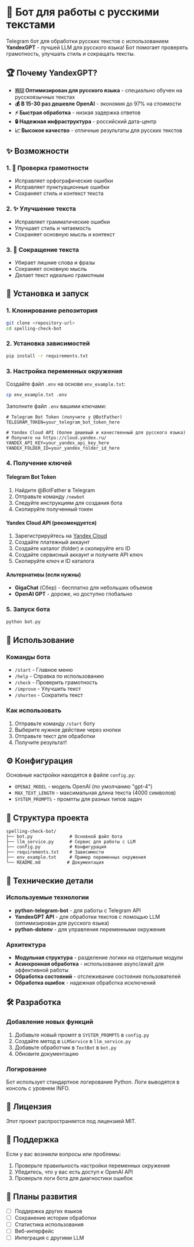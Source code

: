# 🤖 Бот для работы с русскими текстами

Telegram бот для обработки русских текстов с использованием **YandexGPT** - лучшей LLM для русского языка! Бот помогает проверять грамотность, улучшать стиль и сокращать тексты.

## 🏆 Почему YandexGPT?

- **🇷🇺 Оптимизирован для русского языка** - специально обучен на русскоязычных текстах
- **💰 В 15-30 раз дешевле OpenAI** - экономия до 97% на стоимости
- **⚡ Быстрая обработка** - низкая задержка ответов
- **🔒 Надежная инфраструктура** - российский дата-центр
- **📈 Высокое качество** - отличные результаты для русских текстов

## ✨ Возможности

### 1. 📝 Проверка грамотности
- Исправляет орфографические ошибки
- Исправляет пунктуационные ошибки
- Сохраняет стиль и контекст текста

### 2. ✨ Улучшение текста
- Исправляет грамматические ошибки
- Улучшает стиль и читаемость
- Сохраняет основную мысль и контекст

### 3. 📄 Сокращение текста
- Убирает лишние слова и фразы
- Сохраняет основную мысль
- Делает текст идеально грамотным

## 🚀 Установка и запуск

### 1. Клонирование репозитория
```bash
git clone <repository-url>
cd spelling-check-bot
```

### 2. Установка зависимостей
```bash
pip install -r requirements.txt
```

### 3. Настройка переменных окружения
Создайте файл `.env` на основе `env_example.txt`:

```bash
cp env_example.txt .env
```

Заполните файл `.env` вашими ключами:

```env
# Telegram Bot Token (получите у @BotFather)
TELEGRAM_TOKEN=your_telegram_bot_token_here

# Yandex Cloud API (более дешевый и качественный для русского языка)
# Получите на https://cloud.yandex.ru/
YANDEX_API_KEY=your_yandex_api_key_here
YANDEX_FOLDER_ID=your_yandex_folder_id_here
```

### 4. Получение ключей

#### Telegram Bot Token
1. Найдите @BotFather в Telegram
2. Отправьте команду `/newbot`
3. Следуйте инструкциям для создания бота
4. Скопируйте полученный токен

#### Yandex Cloud API (рекомендуется)
1. Зарегистрируйтесь на [Yandex Cloud](https://cloud.yandex.ru/)
2. Создайте платежный аккаунт
3. Создайте каталог (folder) и скопируйте его ID
4. Создайте сервисный аккаунт и получите API ключ
5. Скопируйте ключ и ID каталога

#### Альтернативы (если нужны)
- **GigaChat** (Сбер) - бесплатно для небольших объемов
- **OpenAI GPT** - дороже, но доступно глобально

### 5. Запуск бота
```bash
python bot.py
```

## 📱 Использование

### Команды бота
- `/start` - Главное меню
- `/help` - Справка по использованию
- `/check` - Проверить грамотность
- `/improve` - Улучшить текст
- `/shorten` - Сократить текст

### Как использовать
1. Отправьте команду `/start` боту
2. Выберите нужное действие через кнопки
3. Отправьте текст для обработки
4. Получите результат!

## ⚙️ Конфигурация

Основные настройки находятся в файле `config.py`:

- `OPENAI_MODEL` - модель OpenAI (по умолчанию "gpt-4")
- `MAX_TEXT_LENGTH` - максимальная длина текста (4000 символов)
- `SYSTEM_PROMPTS` - промпты для разных типов задач

## 📁 Структура проекта

```
spelling-check-bot/
├── bot.py              # Основной файл бота
├── llm_service.py      # Сервис для работы с LLM
├── config.py           # Конфигурация
├── requirements.txt    # Зависимости
├── env_example.txt     # Пример переменных окружения
└── README.md          # Документация
```

## 🔧 Технические детали

### Используемые технологии
- **python-telegram-bot** - для работы с Telegram API
- **YandexGPT API** - для обработки текстов с помощью LLM (оптимизирован для русского языка)
- **python-dotenv** - для управления переменными окружения

### Архитектура
- **Модульная структура** - разделение логики на отдельные модули
- **Асинхронная обработка** - использование async/await для эффективной работы
- **Обработка состояний** - отслеживание состояния пользователей
- **Обработка ошибок** - надежная обработка исключений

## 🛠️ Разработка

### Добавление новых функций
1. Добавьте новый промпт в `SYSTEM_PROMPTS` в `config.py`
2. Создайте метод в `LLMService` в `llm_service.py`
3. Добавьте обработчик в `TextBot` в `bot.py`
4. Обновите документацию

### Логирование
Бот использует стандартное логирование Python. Логи выводятся в консоль с уровнем INFO.

## 📄 Лицензия

Этот проект распространяется под лицензией MIT.

## 🤝 Поддержка

Если у вас возникли вопросы или проблемы:
1. Проверьте правильность настройки переменных окружения
2. Убедитесь, что у вас есть доступ к OpenAI API
3. Проверьте логи бота для диагностики ошибок

## 🔮 Планы развития

- [ ] Поддержка других языков
- [ ] Сохранение истории обработки
- [ ] Статистика использования
- [ ] Веб-интерфейс
- [ ] Интеграция с другими LLM 